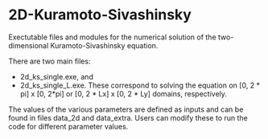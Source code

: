 # 2D-Kuramoto-Sivashinsky

Exectutable files and modules for the numerical solution of the two-dimensional Kuramoto-Sivashinsky equation.

There are two main files: 
- 2d_ks_single.exe, and 
- 2d_ks_single_L.exe.
These correspond to solving the equation on [0, 2 * pi] x [0, 2*pi] or [0, 2 * Lx] x [0, 2 * Ly] domains, respectively.

The values of the various parameters are defined as inputs and can be found in files data_2d and data_extra. Users can modify these to run the code for different parameter values.

